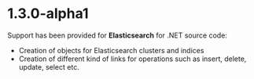 # 1.3.0-alpha1

Support has been provided for **Elasticsearch** for .NET source code:
- Creation of objects for Elasticsearch clusters and indices
- Creation of different kind of links for operations such as insert, delete, update, select etc.

